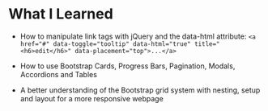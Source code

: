 # What I Learned

- How to manipulate link tags with jQuery and the data-html attribute: `<a href="#" data-toggle="tooltip" data-html="true" title="<h6>edit</h6>" data-placement="top">...</a>`

- How to use Bootstrap Cards, Progress Bars, Pagination, Modals, Accordions and Tables

- A better understanding of the Bootstrap grid system with nesting, setup and layout for a more responsive webpage